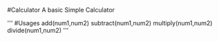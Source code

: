 #Calculator
A basic Simple Calculator

'''
#Usages
add(num1,num2)
subtract(num1,num2)
multiply(num1,num2)
divide(num1,num2)
'''